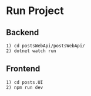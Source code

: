 # Run Project

## Backend
	1) cd postsWebApi/postsWebApi/
	2) dotnet watch run

## Frontend
	1) cd posts.UI
	2) npm run dev

